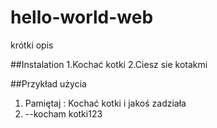 # hello-world-web
krótki opis

##Instalation
  1.Kochać kotki
  2.Ciesz sie kotakmi
  
##Przykład użycia
  1. Pamiętaj : Kochać kotki i jakoś zadziała
  2. --kocham kotki123
     

